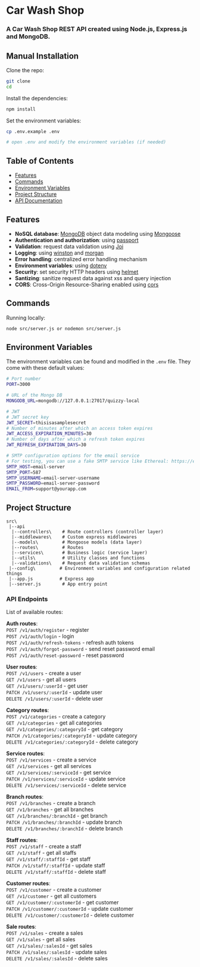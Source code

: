 # Car Wash Shop

### A Car Wash Shop REST API created using Node.js, Express.js and MongoDB.

## Manual Installation

Clone the repo:

```bash
git clone 
cd 
```

Install the dependencies:
```bash
npm install
```

Set the environment variables:
```bash
cp .env.example .env

# open .env and modify the environment variables (if needed)
```

## Table of Contents

- [Features](#features)
- [Commands](#commands)
- [Environment Variables](#environment-variables)
- [Project Structure](#project-structure)
- [API Documentation](#api-documentation)

## Features
- **NoSQL database**: [MongoDB](https://www.mongodb.com) object data modeling using [Mongoose](https://mongoosejs.com)
- **Authentication and authorization**: using [passport](http://www.passportjs.org)
- **Validation**: request data validation using [Joi](https://github.com/hapijs/joi)
- **Logging**: using [winston](https://github.com/winstonjs/winston) and [morgan](https://github.com/expressjs/morgan)
- **Error handling**: centralized error handling mechanism
- **Environment variables**: using [dotenv](https://github.com/motdotla/dotenv)
- **Security**: set security HTTP headers using [helmet](https://helmetjs.github.io)
- **Santizing**: sanitize request data against xss and query injection
- **CORS**: Cross-Origin Resource-Sharing enabled using [cors](https://github.com/expressjs/cors)

## Commands

Running locally:

```bash
node src/server.js or nodemon src/server.js
```

## Environment Variables

The environment variables can be found and modified in the `.env` file. They come with these default values:

```bash
# Port number
PORT=3000

# URL of the Mongo DB
MONGODB_URL=mongodb://127.0.0.1:27017/quizzy-local

# JWT
# JWT secret key
JWT_SECRET=thisisasamplesecret
# Number of minutes after which an access token expires
JWT_ACCESS_EXPIRATION_MINUTES=30
# Number of days after which a refresh token expires
JWT_REFRESH_EXPIRATION_DAYS=30

# SMTP configuration options for the email service
# For testing, you can use a fake SMTP service like Ethereal: https://ethereal.email/create
SMTP_HOST=email-server
SMTP_PORT=587
SMTP_USERNAME=email-server-username
SMTP_PASSWORD=email-server-password
EMAIL_FROM=support@yourapp.com
```

## Project Structure

```
src\
 |--api
  |--controllers\    # Route controllers (controller layer)
  |--middlewares\    # Custom express middlewares
  |--models\         # Mongoose models (data layer)
  |--routes\         # Routes
  |--services\       # Business logic (service layer)
  |--utils\          # Utility classes and functions
  |--validations\    # Request data validation schemas
 |--config\         # Environment variables and configuration related things
 |--app.js          # Express app
 |--server.js        # App entry point
```

### API Endpoints

List of available routes:

**Auth routes**:\
`POST /v1/auth/register` - register\
`POST /v1/auth/login` - login\
`POST /v1/auth/refresh-tokens` - refresh auth tokens\
`POST /v1/auth/forgot-password` - send reset password email\
`POST /v1/auth/reset-password` - reset password

**User routes**:\
`POST /v1/users` - create a user\
`GET /v1/users` - get all users\
`GET /v1/users/:userId` - get user\
`PATCH /v1/users/:userId` - update user\
`DELETE /v1/users/:userId` - delete user

**Category routes**:\
`POST /v1/categories` - create a category\
`GET /v1/categories` - get all categories\
`GET /v1/categories/:categoryId` - get category\
`PATCH /v1/categories/:categoryId` - update category\
`DELETE /v1/categories/:categoryId` - delete category

**Service routes**:\
`POST /v1/services` - create a service\
`GET /v1/services` - get all services\
`GET /v1/services/:serviceId` - get service\
`PATCH /v1/services/:serviceId` - update service\
`DELETE /v1/services/:serviceId` - delete service

**Branch routes**:\
`POST /v1/branches` - create a branch\
`GET /v1/branches` - get all branches\
`GET /v1/branches/:branchId` - get branch\
`PATCH /v1/branches/:branchId` - update branch\
`DELETE /v1/branches/:branchId` - delete branch

**Staff routes**:\
`POST /v1/staff` - create a staff\
`GET /v1/staff` - get all staffs\
`GET /v1/staff/:staffId` - get staff\
`PATCH /v1/staff/:staffId` - update staff\
`DELETE /v1/staff/:staffId` - delete staff

**Customer routes**:\
`POST /v1/customer` - create a customer\
`GET /v1/customer` - get all customers\
`GET /v1/customer/:customerId` - get customer\
`PATCH /v1/customer/:customerId` - update customer\
`DELETE /v1/customer/:customerId` - delete customer

**Sale routes**:\
`POST /v1/sales` - create a sales\
`GET /v1/sales` - get all sales\
`GET /v1/sales/:salesId` - get sales\
`PATCH /v1/sales/:salesId` - update sales\
`DELETE /v1/sales/:salesId` - delete sales